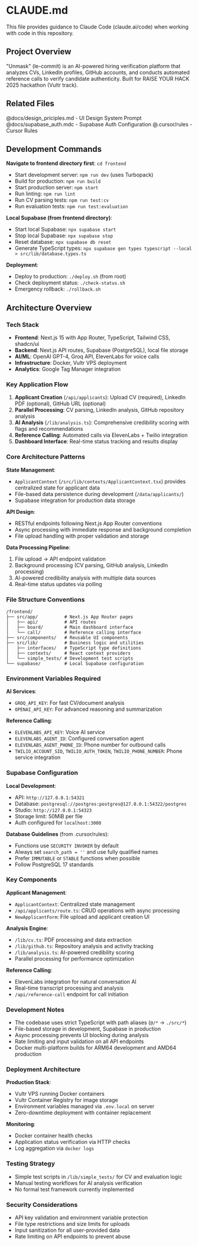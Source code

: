 # CLAUDE.md

This file provides guidance to Claude Code (claude.ai/code) when working with code in this repository.

## Project Overview

"Unmask" (le-commit) is an AI-powered hiring verification platform that analyzes CVs, LinkedIn profiles, GitHub accounts, and conducts automated reference calls to verify candidate authenticity. Built for RAISE YOUR HACK 2025 hackathon (Vultr track).

## Related Files
@docs/design_priciples.md - UI Design System Prompt
@docs/supabase_auth.mdc - Supabase Auth Configuration
@.cursor/rules - Cursor Rules

## Development Commands

**Navigate to frontend directory first**: `cd frontend`

- Start development server: `npm run dev` (uses Turbopack)
- Build for production: `npm run build`
- Start production server: `npm start`
- Run linting: `npm run lint`
- Run CV parsing tests: `npm run test:cv`
- Run evaluation tests: `npm run test:evaluation`

**Local Supabase (from frontend directory)**:
- Start local Supabase: `npx supabase start`
- Stop local Supabase: `npx supabase stop`
- Reset database: `npx supabase db reset`
- Generate TypeScript types: `npx supabase gen types typescript --local > src/lib/database.types.ts`

**Deployment**:
- Deploy to production: `./deploy.sh` (from root)
- Check deployment status: `./check-status.sh`
- Emergency rollback: `./rollback.sh`

## Architecture Overview

### Tech Stack
- **Frontend**: Next.js 15 with App Router, TypeScript, Tailwind CSS, shadcn/ui
- **Backend**: Next.js API routes, Supabase (PostgreSQL), local file storage
- **AI/ML**: OpenAI GPT-4, Groq API, ElevenLabs for voice calls
- **Infrastructure**: Docker, Vultr VPS deployment
- **Analytics**: Google Tag Manager integration

### Key Application Flow
1. **Applicant Creation** (`/api/applicants`): Upload CV (required), LinkedIn PDF (optional), GitHub URL (optional)
2. **Parallel Processing**: CV parsing, LinkedIn analysis, GitHub repository analysis
3. **AI Analysis** (`/lib/analysis.ts`): Comprehensive credibility scoring with flags and recommendations
4. **Reference Calling**: Automated calls via ElevenLabs + Twilio integration
5. **Dashboard Interface**: Real-time status tracking and results display

### Core Architecture Patterns

**State Management**:
- `ApplicantContext` (`/src/lib/contexts/ApplicantContext.tsx`) provides centralized state for applicant data
- File-based data persistence during development (`/data/applicants/`)
- Supabase integration for production data storage

**API Design**:
- RESTful endpoints following Next.js App Router conventions
- Async processing with immediate response and background completion
- File upload handling with proper validation and storage

**Data Processing Pipeline**:
1. File upload → API endpoint validation
2. Background processing (CV parsing, GitHub analysis, LinkedIn processing)
3. AI-powered credibility analysis with multiple data sources
4. Real-time status updates via polling

### File Structure Conventions

```
/frontend/
├── src/app/          # Next.js App Router pages
│   ├── api/          # API routes
│   ├── board/        # Main dashboard interface
│   └── call/         # Reference calling interface
├── src/components/   # Reusable UI components
├── src/lib/          # Business logic and utilities
│   ├── interfaces/   # TypeScript type definitions
│   ├── contexts/     # React context providers
│   └── simple_tests/ # Development test scripts
└── supabase/         # Local Supabase configuration
```

### Environment Variables Required

**AI Services**:
- `GROQ_API_KEY`: For fast CV/document analysis
- `OPENAI_API_KEY`: For advanced reasoning and summarization

**Reference Calling**:
- `ELEVENLABS_API_KEY`: Voice AI service
- `ELEVENLABS_AGENT_ID`: Configured conversation agent
- `ELEVENLABS_AGENT_PHONE_ID`: Phone number for outbound calls
- `TWILIO_ACCOUNT_SID`, `TWILIO_AUTH_TOKEN`, `TWILIO_PHONE_NUMBER`: Phone service integration

### Supabase Configuration

**Local Development**:
- API: `http://127.0.0.1:54321`
- Database: `postgresql://postgres:postgres@127.0.0.1:54322/postgres`
- Studio: `http://127.0.0.1:54323`
- Storage limit: 50MiB per file
- Auth configured for `localhost:3000`

**Database Guidelines** (from .cursor/rules):
- Functions use `SECURITY INVOKER` by default
- Always set `search_path = ''` and use fully qualified names
- Prefer `IMMUTABLE` or `STABLE` functions when possible
- Follow PostgreSQL 17 standards

### Key Components

**Applicant Management**:
- `ApplicantContext`: Centralized state management
- `/api/applicants/route.ts`: CRUD operations with async processing
- `NewApplicantForm`: File upload and applicant creation UI

**Analysis Engine**:
- `/lib/cv.ts`: PDF processing and data extraction
- `/lib/github.ts`: Repository analysis and activity tracking
- `/lib/analysis.ts`: AI-powered credibility scoring
- Parallel processing for performance optimization

**Reference Calling**:
- ElevenLabs integration for natural conversation AI
- Real-time transcript processing and analysis
- `/api/reference-call` endpoint for call initiation

### Development Notes

- The codebase uses strict TypeScript with path aliases (`@/*` -> `./src/*`)
- File-based storage in development, Supabase in production
- Async processing prevents UI blocking during analysis
- Rate limiting and input validation on all API endpoints
- Docker multi-platform builds for ARM64 development and AMD64 production

### Deployment Architecture

**Production Stack**:
- Vultr VPS running Docker containers
- Vultr Container Registry for image storage
- Environment variables managed via `.env.local` on server
- Zero-downtime deployment with container replacement

**Monitoring**:
- Docker container health checks
- Application status verification via HTTP checks
- Log aggregation via `docker logs`

### Testing Strategy

- Simple test scripts in `/lib/simple_tests/` for CV and evaluation logic
- Manual testing workflows for AI analysis verification
- No formal test framework currently implemented

### Security Considerations

- API key validation and environment variable protection
- File type restrictions and size limits for uploads
- Input sanitization for all user-provided data
- Rate limiting on API endpoints to prevent abuse
